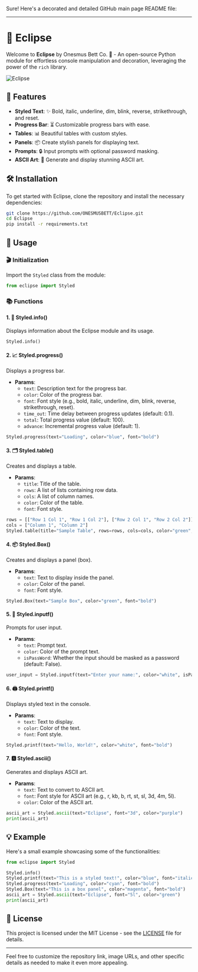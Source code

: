 Sure! Here's a decorated and detailed GitHub main page README file:

---

# 🌟 Eclipse

Welcome to **Eclipse** by Onesmus Bett Co. 🌌 - An open-source Python module for effortless console manipulation and decoration, leveraging the power of the `rich` library.

![Eclipse](https://via.placeholder.com/800x200.png?text=Eclipse+Console+Styling)  <!-- Replace with an actual image URL -->

## 🎨 Features

- **Styled Text**: ✨ Bold, italic, underline, dim, blink, reverse, strikethrough, and reset.
- **Progress Bar**: ⏳ Customizable progress bars with ease.
- **Tables**: 📊 Beautiful tables with custom styles.
- **Panels**: 📦 Create stylish panels for displaying text.
- **Prompts**: 🔒 Input prompts with optional password masking.
- **ASCII Art**: 🎨 Generate and display stunning ASCII art.

## 🛠️ Installation

To get started with Eclipse, clone the repository and install the necessary dependencies:

```bash
git clone https://github.com/ONESMUSBETT/Eclipse.git
cd Eclipse
pip install -r requirements.txt
```

## 🚀 Usage

### 🎬 Initialization

Import the `Styled` class from the module:

```python
from eclipse import Styled
```

### 📚 Functions

#### 1. 📜 Styled.info()

Displays information about the Eclipse module and its usage.

```python
Styled.info()
```

#### 2. 📈 Styled.progress()

Displays a progress bar.

- **Params**:
  - `text`: Description text for the progress bar.
  - `color`: Color of the progress bar.
  - `font`: Font style (e.g., bold, italic, underline, dim, blink, reverse, strikethrough, reset).
  - `time_out`: Time delay between progress updates (default: 0.1).
  - `total`: Total progress value (default: 100).
  - `advance`: Incremental progress value (default: 1).

```python
Styled.progress(text="Loading", color="blue", font="bold")
```

#### 3. 🗂️ Styled.table()

Creates and displays a table.

- **Params**:
  - `title`: Title of the table.
  - `rows`: A list of lists containing row data.
  - `cols`: A list of column names.
  - `color`: Color of the table.
  - `font`: Font style.

```python
rows = [["Row 1 Col 1", "Row 1 Col 2"], ["Row 2 Col 1", "Row 2 Col 2"]]
cols = ["Column 1", "Column 2"]
Styled.table(title="Sample Table", rows=rows, cols=cols, color="green", font="bold")
```

#### 4. 📦 Styled.Box()

Creates and displays a panel (box).

- **Params**:
  - `text`: Text to display inside the panel.
  - `color`: Color of the panel.
  - `font`: Font style.

```python
Styled.Box(text="Sample Box", color="green", font="bold")
```

#### 5. 📝 Styled.inputf()

Prompts for user input.

- **Params**:
  - `text`: Prompt text.
  - `color`: Color of the prompt text.
  - `isPassWord`: Whether the input should be masked as a password (default: False).

```python
user_input = Styled.inputf(text="Enter your name:", color="white", isPassWord=False)
```

#### 6. 🖨️ Styled.printf()

Displays styled text in the console.

- **Params**:
  - `text`: Text to display.
  - `color`: Color of the text.
  - `font`: Font style.

```python
Styled.printf(text="Hello, World!", color="white", font="bold")
```

#### 7. 🅰️ Styled.ascii()

Generates and displays ASCII art.

- **Params**:
  - `text`: Text to convert to ASCII art.
  - `font`: Font style for ASCII art (e.g., r, kb, b, rt, st, sl, 3d, 4m, 5l).
  - `color`: Color of the ASCII art.

```python
ascii_art = Styled.ascii(text="Eclipse", font="3d", color="purple")
print(ascii_art)
```

## 💡 Example

Here's a small example showcasing some of the functionalities:

```python
from eclipse import Styled

Styled.info()
Styled.printf(text="This is a styled text!", color="blue", font="italic")
Styled.progress(text="Loading", color="cyan", font="bold")
Styled.Box(text="This is a box panel", color="magenta", font="bold")
ascii_art = Styled.ascii(text="Eclipse", font="5l", color="green")
print(ascii_art)
```

## 📜 License

This project is licensed under the MIT License - see the [LICENSE](LICENSE) file for details.

---

Feel free to customize the repository link, image URLs, and other specific details as needed to make it even more appealing.
